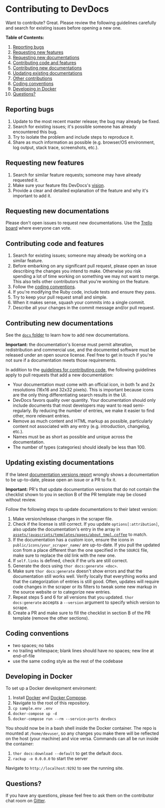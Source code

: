 # Contributing to DevDocs

Want to contribute? Great. Please review the following guidelines carefully and search for existing issues before opening a new one.

**Table of Contents:**

1. [Reporting bugs](#reporting-bugs)
2. [Requesting new features](#requesting-new-features)
3. [Requesting new documentations](#requesting-new-documentations)
4. [Contributing code and features](#contributing-code-and-features)
5. [Contributing new documentations](#contributing-new-documentations)
6. [Updating existing documentations](#updating-existing-documentations)
7. [Other contributions](#other-contributions)
8. [Coding conventions](#coding-conventions)
9. [Developing in Docker](#developing-in-docker)
10. [Questions?](#questions)

## Reporting bugs

1. Update to the most recent master release; the bug may already be fixed.
2. Search for existing issues; it's possible someone has already encountered this bug.
3. Try to isolate the problem and include steps to reproduce it.
4. Share as much information as possible (e.g. browser/OS environment, log output, stack trace, screenshots, etc.).

## Requesting new features

1. Search for similar feature requests; someone may have already requested it.
2. Make sure your feature fits DevDocs's [vision](../README.md#vision).
3. Provide a clear and detailed explanation of the feature and why it's important to add it.

## Requesting new documentations

Please don't open issues to request new documentations.
Use the [Trello board](https://trello.com/b/6BmTulfx/devdocs-documentation) where everyone can vote.

## Contributing code and features

1. Search for existing issues; someone may already be working on a similar feature.
2. Before embarking on any significant pull request, please open an issue describing the changes you intend to make. Otherwise you risk spending a lot of time working on something we may not want to merge. This also tells other contributors that you're working on the feature.
3. Follow the [coding conventions](#coding-conventions).
4. If you're modifying the Ruby code, include tests and ensure they pass.
5. Try to keep your pull request small and simple.
6. When it makes sense, squash your commits into a single commit.
7. Describe all your changes in the commit message and/or pull request.

## Contributing new documentations

See the [`docs` folder](https://github.com/freeCodeCamp/devdocs/tree/master/docs) to learn how to add new documentations.

**Important:** the documentation's license must permit alteration, redistribution and commercial use, and the documented software must be released under an open source license. Feel free to get in touch if you're not sure if a documentation meets those requirements.

In addition to the [guidelines for contributing code](#contributing-code-and-features), the following guidelines apply to pull requests that add a new documentation:

* Your documentation must come with an official icon, in both 1x and 2x resolutions (16x16 and 32x32 pixels). This is important because icons are the only thing differentiating search results in the UI.
* DevDocs favors quality over quantity. Your documentation should only include documents that most developers may want to read semi-regularly. By reducing the number of entries, we make it easier to find other, more relevant entries.
* Remove as much content and HTML markup as possible, particularly content not associated with any entry (e.g. introduction, changelog, etc.).
* Names must be as short as possible and unique across the documentation.
* The number of types (categories) should ideally be less than 100.

## Updating existing documentations

If the latest [documentation versions report](https://github.com/freeCodeCamp/devdocs/issues?utf8=%E2%9C%93&q=Documentation+versions+report+is%3Aissue+author%3Adevdocs-bot+sort%3Acreated-desc) wrongly shows a documentation to be up-to-date, please open an issue or a PR to fix it.

**Important:** PR's that update documentation versions that do not contain the checklist shown to you in section B of the PR template may be closed without review.

Follow the following steps to update documentations to their latest version:

1. Make version/release changes in the scraper file.
2. Check if the license is still correct. If you update `options[:attribution]`, also update the documentation's entry in the array in [`assets/javascripts/templates/pages/about_tmpl.coffee`](../assets/javascripts/templates/pages/about_tmpl.coffee) to match.
3. If the documentation has a custom icon, ensure the icons in <code>public/icons/*your_scraper_name*/</code> are up-to-date. If you pull the updated icon from a place different than the one specified in the `SOURCE` file, make sure to replace the old link with the new one.
4. If `self.links` is defined, check if the urls are still correct.
5. Generate the docs using `thor docs:generate <doc>`.
6. Make sure `thor docs:generate` doesn't show errors and that the documentation still works well. Verify locally that everything works and that the categorization of entries is still good. Often, updates will require code changes in the scraper or its filters to tweak some new markup in the source website or to categorize new entries.
7. Repeat steps 5 and 6 for all versions that you updated. `thor docs:generate` accepts a `--version` argument to specify which version to scrape.
8. Create a PR and make sure to fill the checklist in section B of the PR template (remove the other sections).

## Coding conventions

* two spaces; no tabs
* no trailing whitespace; blank lines should have no spaces; new line at end-of-file
* use the same coding style as the rest of the codebase

## Developing in Docker

To set up a Docker development enviroment:

1. Install [Docker](https://docs.docker.com/get-docker/) and [Docker Compose](https://docs.docker.com/compose/install/).
2. Navigate to the root of this repository.
3. `cp sample.env .env`
4. `docker-compose up -d`
5. `docker-compose run --rm --service-ports devdocs`
  
You should now be in a bash shell inside the Docker container.  The repo is mounted at `/home/devuser`, so any changes you make there will be reflected on the host (your machine) and vice versa.  Commands can all be run inside the container:

1. `thor docs:download --default` to get the default docs.
2. `rackup -o 0.0.0.0` to start the server

Navigate to `http://localhost:9292` to see the running site.

## Questions?

If you have any questions, please feel free to ask them on the contributor chat room on [Gitter](https://gitter.im/FreeCodeCamp/DevDocs).
